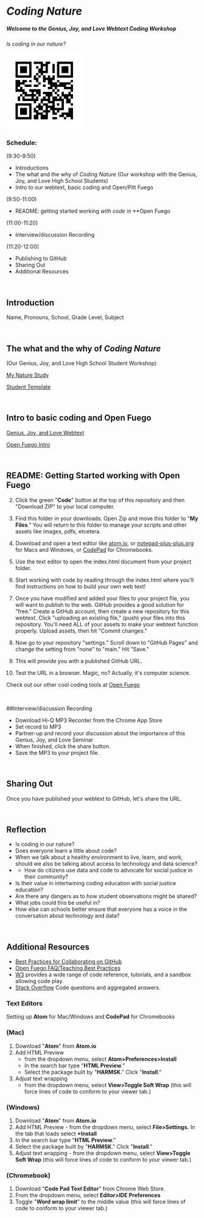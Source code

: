 # *Coding Nature*
##### Welcome to the Genius, Joy, and Love Webtext Coding Workshop
*Is coding in our nature?*

![QR Code](https://github.com/Pitt-Fuego/Genius-Joy-and-Learning-Summer-Institute/blob/main/qr.jpg)

### Schedule:
(9:30-9:50)

* Introductions
* The what and the why of *Coding Nature* (Our workshop with the Genius, Joy, and Love High School Students)
* Intro to our webtext, basic coding and Open/Pitt Fuego 

(9:50-11:00)
  
* README: getting started working *with code* in **Open Fuego 

(11:00-11:20)

* Interview/discussion Recording

(11:20-12:00)

* Publishing to GitHub
* Sharing Out
* Additional Resources<p>&nbsp;</p>



## Introduction
Name, Pronouns, School, Grade Level, Subject<p>&nbsp;</p>



## The what and the why of *Coding Nature*    
(Our Genius, Joy, and Love High School Student Workshop)


[My Nature Study](https://sjquigley.github.io/mutimodal-nature-studies/)

[Student Template](https://open-fuego.github.io/my-nature-outing/)<p>&nbsp;</p>


## Intro to basic coding and Open Fuego

[Genius, Joy, and Love Webtext]()


[Open Fuego Intro](https://sjquigley.github.io/Open-Fuego-Presentation/)<p>&nbsp;</p>


## README: Getting Started working with Open Fuego


2. Click the green "**Code**" button at the top of this repository and then "Download ZIP" to your local computer. 

3. Find this folder in your downloads. Open Zip and move this folder to "**My Files**." You will return to this folder to manage your scripts and other assets like images, pdfs, etcetera. 

4. Download and open a text editor like [atom.io](https://atom.io), or [notepad-plus-plus.org](notepad-plus-plus.org) for Macs and Windows, or [CodePad](https://chrome.google.com/webstore/detail/code-pad-text-editor/adaepfiocmagdimjecpifghcgfjlfmkh?hl=en-GB) for Chromebooks.  

5. Use the text editor to open the index.html document from your project folder.  

6. Start working with code by reading through the index.html where you'll find instructions on how to build your own web text! 

7. Once you have modified and added your files to your project file, you will want to publish to the web. GitHub provides a good solution for "free." Create a GitHub account, then create a new repository for this webtext. Click  "uploading an existing file," (push) your files into this repository. You'll need ALL of your assets to make your webtext function properly. Upload assets, then hit "Commit changes." 

8. Now go to your repository "settings." Scroll down to "GitHub Pages" and change the setting from "none" to "main." Hit "Save."

9. This will provide you with a published GitHub URL.

10. Test the URL in a browser. Magic, no? Actually, it's computer science.  



Check out our other cool coding tools at [Open Fuego](https://open-fuego.github.io/Open-Fuego-Coding-Tools/)<p>&nbsp;</p>

##Interview/discussion Recording

* Download Hi-Q MP3 Recorder from the Chrome App Store
* Set record to MP3
* Partner-up and record your discussion about the importance of this Genius, Joy, and Love Seminar
* When finished, click the share button.
* Save the MP3 to your project file.<p>&nbsp;</p>


## Sharing Out

Once you have published your webtext to GitHub, let's share the URL.<p>&nbsp;</p>


## Reflection

* Is coding in our nature?
* Does everyone learn a little about code?
* When we talk about a healthy environment to live, learn, and work, should we also be talking about access to technology and data science?
* * How do citizens use data and code to advocate for social justice in their community?
* Is their value in intertwining coding education with social justice education?
* Are there any dangers as to how student observations might be shared?
* What jobs could this be useful in?
* How else can schools better ensure that everyone has a voice in the conversation about technology and data?
<p>&nbsp;</p>




## Additional Resources
- [Best Practices for Collaborating on GitHub](https://github.com/sjquigley/GitHub-in-the-Tech-Comm-Classroom)
- [Open Fuego FAQ/Teaching Best Practices](https://open-fuego.github.io/Open-Fuego-Coding-Tools/)
- [W3](w3.org) provides a wide range of code reference, tutorials, and a sandbox allowing code play.
- [Stack Overflow](https://stackoverflow.com) Code questions and aggregated answers.

### Text Editors 

Setting up **Atom** for Mac/Windows and **CodePad** for Chromebooks 

### (Mac)


1. Download "**Atom**" from **Atom.io**
1. Add HTML Preview 
	- from the dropdown menu, select **Atom>Preferences>Install**
	- In the search bar type "**HTML Preview**." 
	- Select the package built by "**HARMSK**." Click "**Install**."
1. Adjust text wrapping 
	 -	from the dropdown menu, select **View>Toggle Soft Wrap** (this will force lines of code to conform to your viewer tab.)

### (Windows)

1. Download "**Atom**" from **Atom.io**
1. Add HTML Preview - from the dropdown menu, select **File>Settings.** In the tab that loads select **+Install** 
1. In the search bar type "**HTML Preview**." 
1. Select the package built by "**HARMSK**." Click "**Install**."
1. Adjust text wrapping - from the dropdown menu, select **View>Toggle Soft Wrap** (this will force lines of code to conform to your viewer tab.)

### (Chromebook)

1. Download "**Code Pad Text Editor**" from Chrome Web Store. 
1. From the dropdown menu, select **Editor>IDE Preferences**
1. Toggle "**Word wrap limit**" to the middle value (this will force lines of code to conform to your viewer tab.)<p>&nbsp;</p>





 










